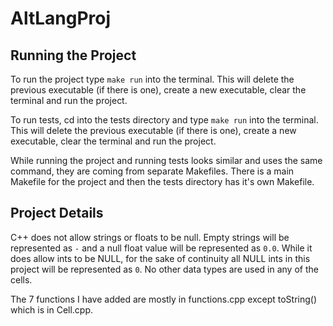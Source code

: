 # AltLangProj

## 

## Running the Project

To run the project type `make run` into the terminal. This will delete the previous executable (if 
there is one), create a new executable, clear the terminal and run the project.

To run tests, cd into the tests directory and type `make run` into the terminal. This will delete 
the previous executable (if there is one), create a new executable, clear the terminal and run the 
project.

While running the project and running tests looks similar and uses the same command, they are 
coming from separate Makefiles. There is a main Makefile for the project and then the tests 
directory has it's own Makefile. 

## Project Details

C++ does not allow strings or floats to be null. Empty strings will be represented as `-` and a 
null float value will be represented as `0.0`. While it does allow ints to be NULL, for the sake 
of continuity all NULL ints in this project will be represented as `0`. No other data types are 
used in any of the cells.

The 7 functions I have added are mostly in functions.cpp except toString() which is in Cell.cpp.